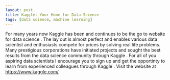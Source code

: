 ```yaml
---
layout: post
title: Kaggle: Your Home for Data Science
tags: [data science, machine learning]
---
```


For many years now Kaggle has been and continues to be the go to website for data science . The lay out is almost perfect and 
enables various data scientist and enthusiasts compete for prices by solving real life problems. Many prestigious corporations 
have initiated projects and sought the best results from the data science community through Kaggle . For all of you aspiring data scientists I encourage you to sign up and get the opportinty to learn from experienced colleagues through Kaggle . Visit the website at https://www.kaggle.com/
